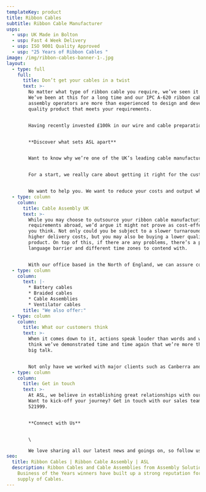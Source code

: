 ```yaml
---
templateKey: product
title: Ribbon Cables
subtitle: Ribbon Cable Manufacturer
usps:
  - usp: UK Made in Bolton
  - usp: Fast 4 Week Delivery
  - usp: ISO 9001 Quality Approved
  - usp: "25 Years of Ribbon Cables "
image: /img/ribbon-cables-banner-1-.jpg
layout:
  - type: full
    full:
      title: Don’t get your cables in a twist
      text: >-
        No matter what type of ribbon cable you require, we’ve seen it all.
        We’ve been at this for a long time and our IPC A-620 ribbon cable
        assembly operators are more than experienced to design and develop a
        quality product that meets your requirements. 


        Having recently invested £100k in our wire and cable preparation machinery, we are the UK leader when it comes to quality products on a fast turnaround. 


        **Discover what sets ASL apart**


        Want to know why we’re one of the UK’s leading cable manufacturers? 


        For a start, we really care about getting it right for the customer. That’s why we’re here, our founder started ASL with the aim of creating one of the best manufacturing businesses in the UK. Another thing that gives us that extra spark is that fact that we’re a family-run business. This means that we’re truly invested in our business and our people and want to maintain our 20-year-strong reputation of excellence in the industry. 


        We want to help you. We want to reduce your costs and output while improving your quality. And we don’t want it to end at the point of sale. Our team will stick around, so that we’re available when you need us.
  - type: column
    column:
      title: Cable Assembly UK
      text: >-
        While you may choose to outsource your ribbon cable manufacturing
        requirements abroad, we’d argue it might not prove as cost-effective as
        you think. Not only could you be subject to a slower turnaround and
        higher delivery costs, but you may also be buying a lower quality
        product. On top of this, if there are any problems, there’s a potential
        language barrier and different time zones to contend with. 


        With our office based in the North of England, we can assure competitive prices, a fast turnaround and an exceptional level of service.
  - type: column
    column:
      text: |-
        * Battery cables 
        * Braided cables 
        * Cable Assemblies 
        * Ventilator cables
      title: "We also offer:"
  - type: column
    column:
      title: What our customers think
      text: >-
        When it comes down to it, actions speak louder than words and we like to
        think we’ve demonstrated time and time again that we’re more than just
        big talk. 


        Not only have we worked with major clients such as Canberra and Brompton Cycle to help them grow in their journey, but we’ve worked with countless businesses in a wide variety of industries, both large and small. Our family-run business is dedicated to maintaining great, long-lasting relationships with our clients and are proud to deliver high-quality solutions with a lightning-fast turnaround.
  - type: column
    column:
      title: Get in touch
      text: >-
        At ASL, we believe in establishing great relationships with our clients.
        Want to kick-off your journey? Get in touch with our sales team on 01204
        521999.


        **Connect with Us**


        \

        We love sharing all our latest news and goings on, so follow us on Linkedin to see what we’ve been up to this week!
seo:
  title: Ribbon Cables | Ribbon Cable Assembly | ASL
  description: Ribbon Cables and Cable Assemblies from Assembly Solutions.
    Business of the Years winners have built up a strong reputation for the
    supply of Cables.
---
```

